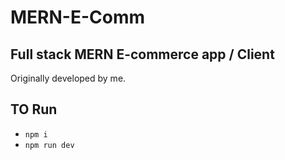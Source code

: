 # MERN-E-Comm

## Full stack MERN E-commerce app / Client 

Originally developed by me. 

## TO Run 
* `npm i`
* `npm run dev`
